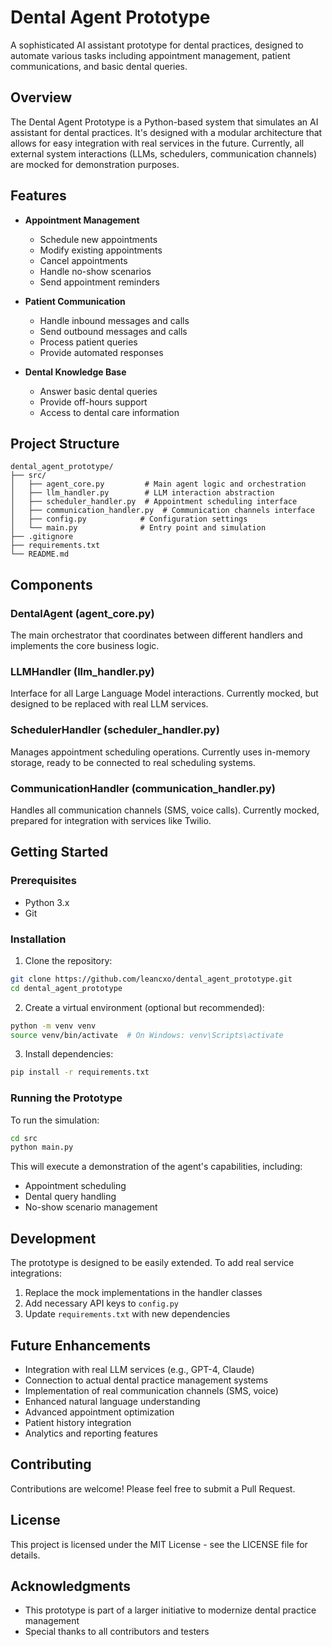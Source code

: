 # Dental Agent Prototype

A sophisticated AI assistant prototype for dental practices, designed to automate various tasks including appointment management, patient communications, and basic dental queries.

## Overview

The Dental Agent Prototype is a Python-based system that simulates an AI assistant for dental practices. It's designed with a modular architecture that allows for easy integration with real services in the future. Currently, all external system interactions (LLMs, schedulers, communication channels) are mocked for demonstration purposes.

## Features

- **Appointment Management**
  - Schedule new appointments
  - Modify existing appointments
  - Cancel appointments
  - Handle no-show scenarios
  - Send appointment reminders

- **Patient Communication**
  - Handle inbound messages and calls
  - Send outbound messages and calls
  - Process patient queries
  - Provide automated responses

- **Dental Knowledge Base**
  - Answer basic dental queries
  - Provide off-hours support
  - Access to dental care information

## Project Structure

```
dental_agent_prototype/
├── src/
│   ├── agent_core.py         # Main agent logic and orchestration
│   ├── llm_handler.py        # LLM interaction abstraction
│   ├── scheduler_handler.py  # Appointment scheduling interface
│   ├── communication_handler.py  # Communication channels interface
│   ├── config.py            # Configuration settings
│   └── main.py              # Entry point and simulation
├── .gitignore
├── requirements.txt
└── README.md
```

## Components

### DentalAgent (agent_core.py)
The main orchestrator that coordinates between different handlers and implements the core business logic.

### LLMHandler (llm_handler.py)
Interface for all Large Language Model interactions. Currently mocked, but designed to be replaced with real LLM services.

### SchedulerHandler (scheduler_handler.py)
Manages appointment scheduling operations. Currently uses in-memory storage, ready to be connected to real scheduling systems.

### CommunicationHandler (communication_handler.py)
Handles all communication channels (SMS, voice calls). Currently mocked, prepared for integration with services like Twilio.

## Getting Started

### Prerequisites
- Python 3.x
- Git

### Installation

1. Clone the repository:
```bash
git clone https://github.com/leancxo/dental_agent_prototype.git
cd dental_agent_prototype
```

2. Create a virtual environment (optional but recommended):
```bash
python -m venv venv
source venv/bin/activate  # On Windows: venv\Scripts\activate
```

3. Install dependencies:
```bash
pip install -r requirements.txt
```

### Running the Prototype

To run the simulation:
```bash
cd src
python main.py
```

This will execute a demonstration of the agent's capabilities, including:
- Appointment scheduling
- Dental query handling
- No-show scenario management

## Development

The prototype is designed to be easily extended. To add real service integrations:

1. Replace the mock implementations in the handler classes
2. Add necessary API keys to `config.py`
3. Update `requirements.txt` with new dependencies

## Future Enhancements

- Integration with real LLM services (e.g., GPT-4, Claude)
- Connection to actual dental practice management systems
- Implementation of real communication channels (SMS, voice)
- Enhanced natural language understanding
- Advanced appointment optimization
- Patient history integration
- Analytics and reporting features

## Contributing

Contributions are welcome! Please feel free to submit a Pull Request.

## License

This project is licensed under the MIT License - see the LICENSE file for details.

## Acknowledgments

- This prototype is part of a larger initiative to modernize dental practice management
- Special thanks to all contributors and testers 
